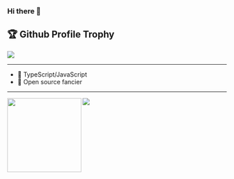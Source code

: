 ### Hi there 👋

<h2>🏆 Github Profile Trophy</h2>
<img src="https://github-profile-trophy.vercel.app/?username=chenyueban&column=7"/>

---

- 🔭 TypeScript/JavaScript
- 🌱 Open source fancier

---

<div>
  <img height="170" align="left" src="https://github-readme-stats.vercel.app/api?username=chenyueban&count_private=true&include_all_commits=true" />
  <img src="https://github-readme-stats.vercel.app/api/top-langs/?username=chenyueban&layout=compact" />
</div>
